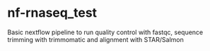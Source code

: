 # nf-rnaseq_test
Basic nextflow pipeline to run quality control with fastqc, sequence trimming with trimmomatic and alignment with STAR/Salmon
